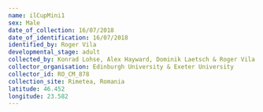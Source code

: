 ```yaml
---
name: ilCupMini1
sex: Male
date_of_collection: 16/07/2018
date_of_identification: 16/07/2018
identified_by: Roger Vila
developmental_stage: adult
collected_by: Konrad Lohse, Alex Hayward, Dominik Laetsch & Roger Vila
collector_organisation: Edinburgh University & Exeter University
collector_id: RO_CM_878
collection_site: Rimetea, Romania
latitude: 46.452
longitude: 23.582
---
```

